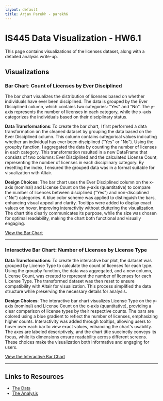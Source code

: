 ```yaml
---
layout: default
title: Arjav Parekh - parekh6
---
```


# IS445 Data Visualization - HW6.1 

This page contains visualizations of the licenses dataset, along with a detailed analysis write-up.

## Visualizations

### Bar Chart: Count of Licenses by Ever Disciplined
The bar chart visualizes the distribution of licenses based on whether individuals have ever been disciplined. The data is grouped by the Ever Disciplined column, which contains two categories: "Yes" and "No". The y-axis represents the number of licenses in each category, while the x-axis categorizes the individuals based on their disciplinary status.

**Data Transformations**: To create the bar chart, I first performed a data transformation on the cleaned dataset by grouping the data based on the Ever Disciplined column. This column contains categorical values indicating whether an individual has ever been disciplined ("Yes" or "No"). Using the groupby function, I aggregated the data by counting the number of licenses in each category. This transformation resulted in a new DataFrame that consists of two columns: Ever Disciplined and the calculated License Count, representing the number of licenses in each disciplinary category. By resetting the index, I ensured the grouped data was in a format suitable for visualization with Altair.

**Design Choices**: The bar chart uses the Ever Disciplined column on the x-axis (nominal) and License Count on the y-axis (quantitative) to compare the number of licenses between disciplined ("Yes") and non-disciplined ("No") categories. A blue color scheme was applied to distinguish the bars, enhancing visual appeal and clarity. Tooltips were added to display exact values on hover, improving interactivity without cluttering the visualization. The chart title clearly communicates its purpose, while the size was chosen for optimal readability, making the chart both functional and visually engaging.

[View the Bar Chart](./assets/bar_chart.html)

---

### Interactive Bar Chart: Number of Licenses by License Type


**Data Transformations**: To create the interactive bar plot, the dataset was grouped by License Type to calculate the count of licenses for each type. Using the groupby function, the data was aggregated, and a new column, License Count, was created to represent the number of licenses for each License Type. The transformed dataset was then reset to ensure compatibility with Altair for visualization. This process simplified the data structure while preserving the necessary details for analysis.

**Design Choices**: The interactive bar chart visualizes License Type on the y-axis (nominal) and License Count on the x-axis (quantitative), providing a clear comparison of license types by their respective counts. The bars are colored using a blue gradient to reflect the number of licenses, emphasizing higher counts. Interactivity was added through tooltips, allowing users to hover over each bar to view exact values, enhancing the chart's usability. The axes are labeled descriptively, and the chart title succinctly conveys its focus, while its dimensions ensure readability across different screens. These choices make the visualization both informative and engaging for users.

[View the Interactive Bar Chart](./assets/interactive_bar_chart.html)

---

## Links to Resources

- [The Data](https://raw.githubusercontent.com/UIUC-iSchool-DataViz/is445_data/main/licenses_fall2022.csv)
- [The Analysis](./viz.ipynb)
